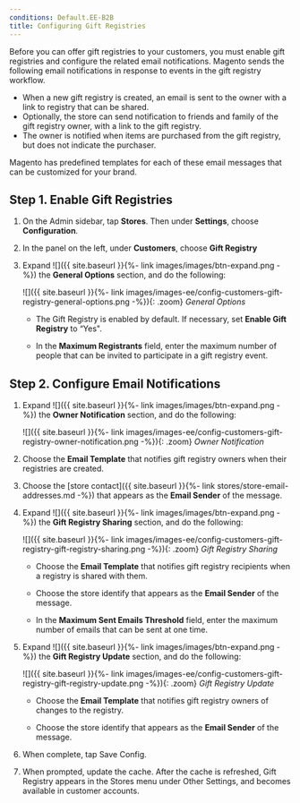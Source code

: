 ```yaml
---
conditions: Default.EE-B2B
title: Configuring Gift Registries
---
```


Before you can offer gift registries to your customers, you must enable gift registries and configure the related email notifications. Magento sends the following email notifications in response to events in the gift registry workflow.

* When a new gift registry is created, an email is sent to the owner with a link to registry that can be shared.
* Optionally, the store can send notification to friends and family of the gift registry owner, with a link to the gift registry.
* The owner is notified when items are purchased from the gift registry, but does not indicate the purchaser.

Magento has predefined templates for each of these email messages that can be customized for your brand.

## Step 1. Enable Gift Registries

1. On the Admin sidebar, tap **Stores**. Then under **Settings**, choose **Configuration**.

1. In the panel on the left, under **Customers**, choose **Gift Registry**

1. Expand ![]({{ site.baseurl }}{%- link images/images/btn-expand.png -%}) the **General Options** section, and do the following:

    ![]({{ site.baseurl }}{%- link images/images-ee/config-customers-gift-registry-general-options.png -%}){: .zoom}
    *General Options*

    * The Gift Registry is enabled by default. If necessary, set **Enable Gift Registry** to “Yes".

    * In the **Maximum Registrants** field, enter the maximum number of people that can be invited to participate in a gift registry event.

## Step 2. Configure Email Notifications

1. Expand ![]({{ site.baseurl }}{%- link images/images/btn-expand.png -%}) the **Owner Notification** section, and do the following:

    ![]({{ site.baseurl }}{%- link images/images-ee/config-customers-gift-registry-owner-notification.png -%}){: .zoom}
    *Owner Notification*

1. Choose the **Email Template** that notifies gift registry owners when their registries are created.

1. Choose the [store contact]({{ site.baseurl }}{%- link stores/store-email-addresses.md -%}) that appears as the **Email Sender** of the message.

1. Expand ![]({{ site.baseurl }}{%- link images/images/btn-expand.png -%}) the **Gift Registry Sharing** section, and do the following:

    ![]({{ site.baseurl }}{%- link images/images-ee/config-customers-gift-registry-gift-registry-sharing.png -%}){: .zoom}
    *Gift Registry Sharing*

    * Choose the **Email Template** that notifies gift registry recipients when a registry is shared with them.

    * Choose the store identify that appears as the **Email Sender** of the message.

    * In the **Maximum Sent Emails Threshold** field, enter the maximum number of emails that can be sent at one time.

1. Expand ![]({{ site.baseurl }}{%- link images/images/btn-expand.png -%}) the **Gift Registry Update** section, and do the following:

    ![]({{ site.baseurl }}{%- link images/images-ee/config-customers-gift-registry-gift-registry-update.png -%}){: .zoom}
    *Gift Registry Update*

    * Choose the **Email Template** that notifies gift registry owners of changes to the registry.

    * Choose the store identify that appears as the **Email Sender** of the message.

1. When complete, tap <span class="btn">Save Config</span>.

1. When prompted, update the cache. After the cache is refreshed, Gift Registry appears in the Stores menu under Other Settings, and becomes available in customer accounts.
